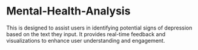 # Mental-Health-Analysis
This is designed to assist users in identifying potential signs of depression based on the text they input.  It provides real-time feedback and visualizations to enhance user understanding and engagement.
